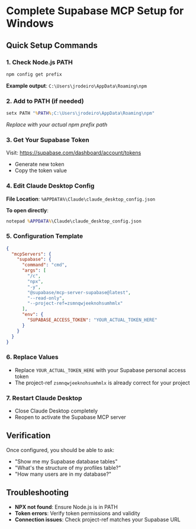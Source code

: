 # Complete Supabase MCP Setup for Windows

## Quick Setup Commands

### 1. Check Node.js PATH
```cmd
npm config get prefix
```
**Example output**: `C:\Users\jrodeiro\AppData\Roaming\npm`

### 2. Add to PATH (if needed)
```cmd
setx PATH "%PATH%;C:\Users\jrodeiro\AppData\Roaming\npm"
```
*Replace with your actual npm prefix path*

### 3. Get Your Supabase Token
Visit: https://supabase.com/dashboard/account/tokens
- Generate new token
- Copy the token value

### 4. Edit Claude Desktop Config
**File Location**: `%APPDATA%\Claude\claude_desktop_config.json`

**To open directly**:
```cmd
notepad %APPDATA%\Claude\claude_desktop_config.json
```

### 5. Configuration Template
```json
{
  "mcpServers": {
    "supabase": {
      "command": "cmd",
      "args": [
        "/c",
        "npx",
        "-y",
        "@supabase/mcp-server-supabase@latest",
        "--read-only",
        "--project-ref=zsmnqwjeeknohsumhmlx"
      ],
      "env": {
        "SUPABASE_ACCESS_TOKEN": "YOUR_ACTUAL_TOKEN_HERE"
      }
    }
  }
}
```

### 6. Replace Values
- Replace `YOUR_ACTUAL_TOKEN_HERE` with your Supabase personal access token
- The project-ref `zsmnqwjeeknohsumhmlx` is already correct for your project

### 7. Restart Claude Desktop
- Close Claude Desktop completely
- Reopen to activate the Supabase MCP server

## Verification
Once configured, you should be able to ask:
- "Show me my Supabase database tables"
- "What's the structure of my profiles table?"
- "How many users are in my database?"

## Troubleshooting
- **NPX not found**: Ensure Node.js is in PATH
- **Token errors**: Verify token permissions and validity
- **Connection issues**: Check project-ref matches your Supabase URL
